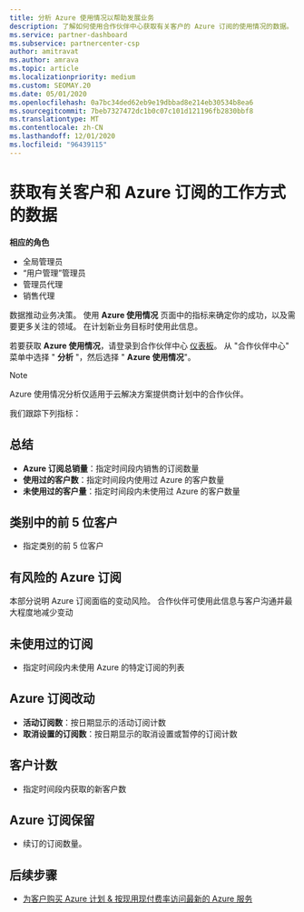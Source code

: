 ```yaml
---
title: 分析 Azure 使用情况以帮助发展业务
description: 了解如何使用合作伙伴中心获取有关客户的 Azure 订阅的使用情况的数据。 数据包括销售的订阅、有风险的订阅和正在使用的订阅。
ms.service: partner-dashboard
ms.subservice: partnercenter-csp
author: amitravat
ms.author: amrava
ms.topic: article
ms.localizationpriority: medium
ms.custom: SEOMAY.20
ms.date: 05/01/2020
ms.openlocfilehash: 0a7bc34ded62eb9e19dbbad8e214eb30534b8ea6
ms.sourcegitcommit: 7beb7327472dc1b0c07c101d121196fb2830bbf8
ms.translationtype: MT
ms.contentlocale: zh-CN
ms.lasthandoff: 12/01/2020
ms.locfileid: "96439115"
---
```

# <a name="get-data-about-how-well-your-customers-and-azure-subscriptions-are-doing"></a>获取有关客户和 Azure 订阅的工作方式的数据



**相应的角色**

- 全局管理员
- “用户管理”管理员
- 管理员代理
- 销售代理

数据推动业务决策。 使用 **Azure 使用情况** 页面中的指标来确定你的成功，以及需要更多关注的领域。 在计划新业务目标时使用此信息。

若要获取 **Azure 使用情况**，请登录到合作伙伴中心 [仪表板](https://partner.microsoft.com/dashboard)。 从 "合作伙伴中心" 菜单中选择 " **分析** "，然后选择 " **Azure 使用情况**"。

> [!NOTE]
> Azure 使用情况分析仅适用于云解决方案提供商计划中的合作伙伴。

我们跟踪下列指标：

## <a name="summary"></a>总结

- **Azure 订阅总销量**：指定时间段内销售的订阅数量  
- **使用过的客户数**：指定时间段内使用过 Azure 的客户数量  
- **未使用过的客户量**：指定时间段内未使用过 Azure 的客户数量  

## <a name="top-5-customers-in-category"></a>类别中的前 5 位客户

- 指定类别的前 5 位客户  

## <a name="azure-subscriptions-at-risk"></a>有风险的 Azure 订阅

本部分说明 Azure 订阅面临的变动风险。 合作伙伴可使用此信息与客户沟通并最大程度地减少变动

## <a name="subscriptions-without-usage"></a>未使用过的订阅

- 指定时间段内未使用 Azure 的特定订阅的列表  

## <a name="azure-subscription-churn"></a>Azure 订阅改动

- **活动订阅数**：按日期显示的活动订阅计数  
- **取消设置的订阅数**：按日期显示的取消设置或暂停的订阅计数  

## <a name="customer-count"></a>客户计数

- 指定时间段内获取的新客户数  

## <a name="azure-subscription-retention"></a>Azure 订阅保留

- 续订的订阅数量。

 ## <a name="next-steps"></a>后续步骤

- [为客户购买 Azure 计划 & 按现用现付费率访问最新的 Azure 服务](purchase-azure-plan.md)
